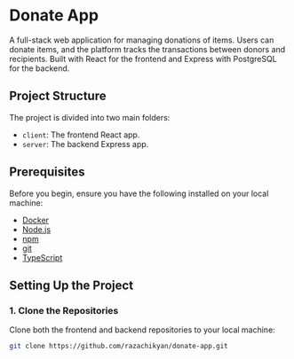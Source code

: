 # Donate App

A full-stack web application for managing donations of items. Users can donate items, and the platform tracks the transactions between donors and recipients. Built with React for the frontend and Express with PostgreSQL for the backend.

## Project Structure

The project is divided into two main folders:

- `client`: The frontend React app.
- `server`: The backend Express app.

## Prerequisites

Before you begin, ensure you have the following installed on your local machine:

- [Docker](https://www.docker.com/get-started)
- [Node.js](https://nodejs.org/)
- [npm](https://www.npmjs.com/)
- [git](https://git-scm.com/)
- [TypeScript](https://www.typescriptlang.org/)

## Setting Up the Project

### 1. Clone the Repositories

Clone both the frontend and backend repositories to your local machine:

```bash
git clone https://github.com/razachikyan/donate-app.git
